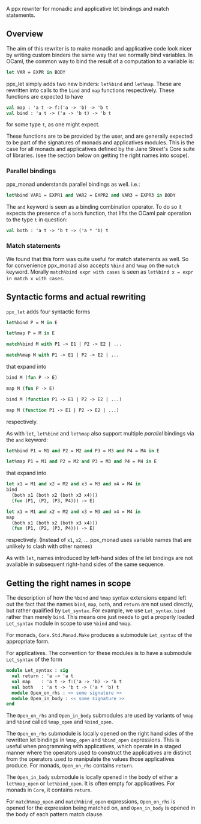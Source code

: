 A ppx rewriter for monadic and applicative let bindings and match statements.

Overview
--------

The aim of this rewriter is to make monadic and applicative code look
nicer by writing custom binders the same way that we normally bind
variables. In OCaml, the common way to bind the result of a
computation to a variable is:

```ocaml
let VAR = EXPR in BODY
```

ppx\_let simply adds two new binders: `let%bind` and
`let%map`. These are rewritten into calls to the `bind` and
`map` functions respectively.  These functions are expected to have

```ocaml
val map : 'a t -> f:('a -> 'b) -> 'b t
val bind : 'a t -> ('a -> 'b t) -> 'b t
```

for some type `t`, as one might expect.

These functions are to be provided by the user, and are generally
expected to be part of the signatures of monads and applicatives
modules.  This is the case for all monads and applicatives defined by
the Jane Street's Core suite of libraries. (see the section below on
getting the right names into scope).

### Parallel bindings

ppx\_monad understands parallel bindings as well. i.e.:

```ocaml
let%bind VAR1 = EXPR1 and VAR2 = EXPR2 and VAR3 = EXPR3 in BODY
```

The `and` keyword is seen as a binding combination operator. To do so
it expects the presence of a `both` function, that lifts the OCaml
pair operation to the type `t` in question:

```ocaml
val both : 'a t -> 'b t -> ('a * 'b) t
```

### Match statements

We found that this form was quite useful for match statements as
well. So for convenience ppx\_monad also accepts `%bind` and `%map` on
the `match` keyword. Morally `match%bind expr with cases` is seen as
`let%bind x = expr in match x with cases`.

Syntactic forms and actual rewriting
------------------------------------

`ppx_let` adds four syntactic forms

```ocaml
let%bind P = M in E

let%map P = M in E

match%bind M with P1 -> E1 | P2 -> E2 | ...

match%map M with P1 -> E1 | P2 -> E2 | ...
```

that expand into

```ocaml
bind M (fun P -> E)

map M (fun P -> E)

bind M (function P1 -> E1 | P2 -> E2 | ...)

map M (function P1 -> E1 | P2 -> E2 | ...)
```

respectively.

As with `let`, `let%bind` and `let%map` also support multiple
*parallel* bindings via the `and` keyword:

```ocaml
let%bind P1 = M1 and P2 = M2 and P3 = M3 and P4 = M4 in E

let%map P1 = M1 and P2 = M2 and P3 = M3 and P4 = M4 in E
```

that expand into

```ocaml
let x1 = M1 and x2 = M2 and x3 = M3 and x4 = M4 in
bind
  (both x1 (both x2 (both x3 x4)))
  (fun (P1, (P2, (P3, P4))) -> E)

let x1 = M1 and x2 = M2 and x3 = M3 and x4 = M4 in
map
  (both x1 (both x2 (both x3 x4)))
  (fun (P1, (P2, (P3, P4))) -> E)
```

respectively. (Instead of `x1`, `x2`, ... ppx\_monad uses
variable names that are unlikely to clash with other names)

As with `let`, names introduced by left-hand sides of the let bindings
are not available in subsequent right-hand sides of the same sequence.

Getting the right names in scope
--------------------------------

The description of how the `%bind` and `%map` syntax extensions expand
left out the fact that the names `bind`, `map`, `both`, and `return`
are not used directly, but rather qualified by `Let_syntax`.  For
example, we use `Let_syntax.bind` rather than merely `bind`.  This
means one just needs to get a properly loaded `Let_syntax` module in
scope to use `%bind` and `%map`.

For monads, `Core.Std.Monad.Make` produces a submodule `Let_syntax` of
the appropriate form.

For applicatives.  The convention for these modules is to have a
submodule `Let_syntax` of the form

```ocaml
module Let_syntax : sig
  val return : 'a -> 'a t
  val map    : 'a t -> f:('a -> 'b) -> 'b t
  val both   : 'a t -> 'b t -> ('a * 'b) t
  module Open_on_rhs : << some signature >>
  module Open_in_body : << some signature >>
end
```

The `Open_on_rhs` and `Open_in_body` submodules are used by variants
of `%map` and `%bind` called `%map_open` and `%bind_open`.

The `Open_on_rhs` submodule is locally opened on the right hand sides
of the rewritten let bindings in `%map_open` and `%bind_open`
expressions.  This is useful when programming with applicatives, which
operate in a staged manner where the operators used to construct the
applicatives are distinct from the operators used to manipulate the
values those applicatives produce.  For monads, `Open_on_rhs` contains
`return`.

The `Open_in_body` submodule is locally opened in the body of either a
`let%map_open` or `let%bind_open`.  It is often empty for
applicatives.  For monads in `Core`, it contains `return`.

For `match%map_open` and `match%bind_open` expressions, `Open_on_rhs`
is opened for the expression being matched on, and `Open_in_body` is
opened in the body of each pattern match clause.
